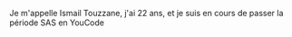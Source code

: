 Je m'appelle Ismail Touzzane, j'ai 22 ans, et je suis en cours de passer la période SAS en YouCode 
